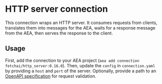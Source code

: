 # HTTP server connection

This connection wraps an HTTP server. It consumes requests from clients, translates them into messages for the AEA, waits for a response message from the AEA, then serves the response to the client.

## Usage

First, add the connection to your AEA project (`aea add connection fetchai/http_server:0.16.0`). Then, update the `config` in `connection.yaml` by providing a `host` and `port` of the server. Optionally, provide a path to an [OpenAPI specification](https://swagger.io/docs/specification/about/) for request validation.